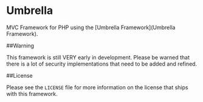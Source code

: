 Umbrella
=========

MVC Framework for PHP using the [Umbrella Framework](Umbrella Framework).
    
##Warning

This framework is still VERY early in development. Please be warned that there is a lot of security implementations that need to be added and refined.

##License

Please see the `LICENSE` file for more information on the license that ships with this framework.
